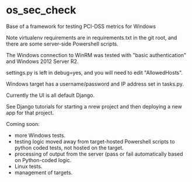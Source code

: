 # os_sec_check
Base of a framework for testing PCI-DSS metrics for Windows

Note virtualenv requirements are in requirements.txt in the git root, and there are some server-side Powershell scripts.

The Windows connection to WinRM was tested with "basic authentication" and Windows 2012 Server R2.

settings.py is left in debug=yes, and you will need to edit "AllowedHosts".

Windows target has a username/password and IP address set in tasks.py.

Currently the UI is all default Django.

See Django tutorials for starting a nrew project and then deploying a new app for that project.

Coming soon: 
- more Windows tests.
- testing logic moved away from target-hosted Powershell scripts to python coded tests, not hosted on the target.
- processing of output from the server (pass or fail automatically based on Python-coded logic.
- Linux tests.
- management of targets.
